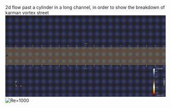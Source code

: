 2d flow past a cylinder in a long channel, in order to show the breakdown of karman vortex street
![Re=500](re500t200long.gif)
![Re=1000](re1000t200long.gif)
